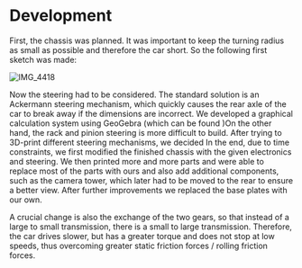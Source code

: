 # Development

First, the chassis was planned. It was important to keep the turning radius as small as possible and therefore the car short. So the following first sketch was made:

![IMG_4418](https://github.com/SchroedingersBit/PfortGT-WRO/assets/109133963/cb79191b-18a5-4ba2-bb8b-e11140a80d6f)

Now the steering had to be considered. The standard solution is an Ackermann steering mechanism, which quickly causes the rear axle of the car to break away if the dimensions are incorrect. We developed a graphical calculation system using GeoGebra (which can be found )On the other hand, the rack and pinion steering is more difficult to build. After trying to 3D-print different steering mechanisms, we decided 
In the end, due to time constraints, we first modified the finished chassis with the given electronics and steering. We then printed more and more parts and were able to replace most of the parts with ours and also add additional components, such as the camera tower, which later had to be moved to the rear to ensure a better view. After further improvements we replaced the base plates with our own.

A crucial change is also the exchange of the two gears, so that instead of a large to small transmission, there is a small to large transmission. Therefore, the car drives slower, but has a greater torque and does not stop at low speeds, thus overcoming greater static friction forces / rolling friction forces.

 
